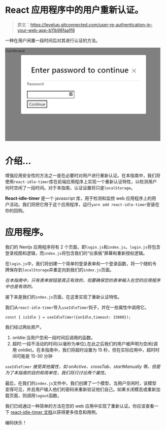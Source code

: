 # React 应用程序中的用户重新认证。

> 原文：<https://levelup.gitconnected.com/user-re-authentication-in-your-web-app-b11b98faa1f8>

一种在用户闲置一段时间后对其进行认证的方法。

![](img/d27f8be4a58c64c532fd8ebfd2740160.png)

# 介绍…

增强应用安全性的方法之一是在必要时对用户进行重新认证。在本指南中，我们将使用`react-idle-timer`库在前端应用程序上实现一个重新认证特性，以检测用户何时空闲了一段时间。对于本指南，认证设置将只是`localStorage`。

**React-idle-timer** 是一个 javascript 库，用于检测和监控 web 应用程序上的用户活动。我们将把它用于这个应用程序，运行`yarn add react-idle-timer`安装在你的回购。

# 应用程序。

我们的 Nextjs 应用程序将有 2 个页面，即`login.js`和`index.js`。`login.js`将包含登录视图和逻辑，而`index.js`将包含我们的“仪表板”屏幕和重新授权逻辑。

在`login.js`中，我们将创建一个简单的登录表单和一个登录函数，将一个随机令牌保存到`localStorage`并重定向到我们的`index.js`页面。

*在本指南中，只有表单按钮是真正有效的，但要确保您的表单输入在您的应用程序中也是有效的。*

接下来是我们的`index.js`页面，在这里实现了重新认证特性。

我们从`react-idle-timer`导入`useIdleTimer`钩子，并在一些属性中调用它。

```
const { isIdle } = useIdleTimer({onIdle,timeout: 15000});
```

我们经过两处房产。

1.  onIdle:当用户空闲一段时间后调用的函数。
2.  超时:一段不活动的时间(以毫秒为单位),在此之后我们的用户被声明为空闲(调用 onIdle)。在本指南中，我们将超时设置为 15 秒，但在实际应用中，超时时间可能是 15-30 分钟

`useIdleTimer` *接受其他属性，如 onActive、crossTab、startManually 等。但是为了本指南的目的和简单性，我们将只讨论两个属性。*

最后，在我们的`index.js`文件中，我们创建了一个模型，当用户空闲时，该模型变得可见，并且用户输入他们的密码来重新验证他们自己。如果关闭模态或重新加载页面，则调用`logout`函数。

我们已经通过一种简单的方法在您的 web 应用中实现了重新认证。你应该查看一下 [react-idle-timer 文档](https://idletimer.dev/)以获得更多信息和用例。

编码快乐！